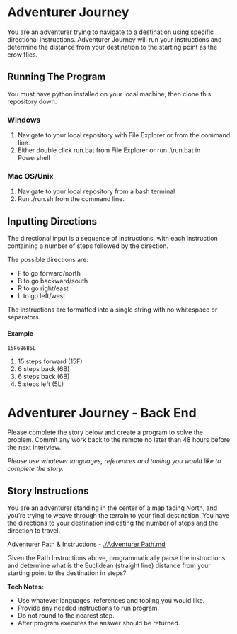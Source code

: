 # Adventurer Journey
You are an adventurer trying to navigate to a destination using specific directional instructions. Adventurer Journey will run your instructions and determine the distance from your destination to the starting point as the crow flies. 

## Running The Program
You must have python installed on your local machine, then clone this repository down. 

### Windows
1. Navigate to your local repository with File Explorer or from the command line.
2. Either double click run.bat from File Explorer or run .\run.bat in Powershell

### Mac OS/Unix
1. Navigate to your local repository from a bash terminal
2. Run ./run.sh from the command line.

## Inputting Directions
The directional input is a sequence of instructions, with each instruction containing a number of steps followed by the direction.

The possible directions are:
- F to go forward/north
- B to go backward/south
- R to go right/east
- L to go left/west

The instructions are formatted into a single string with no whitespace or separators.

#### Example
`15F6B6B5L`

1. 15 steps forward (15F)
2. 6 steps back (6B)
3. 6 steps back (6B)
4. 5 steps left (5L)

# Adventurer Journey - Back End
Please complete the story below and create a program to solve the problem. Commit any work back to the remote no later than 48 hours before the next interview.

*Please use whatever languages, references and tooling you would like to complete the story.*

## Story Instructions
You are an adventurer standing in the center of a map facing North, and you’re trying to weave through the terrain to your final destination. You have the directions to your destination indicating the number of steps and the direction to travel.

Adventurer Path & Instructions - [./Adventurer Path.md](./Adventurer%20Path.md)

Given the Path Instructions above, programmatically parse the instructions and determine what is the Euclidean (straight line) distance from your starting point to the destination in steps?

**Tech Notes:**
- Use whatever languages, references and tooling you would like.
- Provide any needed instructions to run program.
- Do not round to the nearest step.
- After program executes the answer should be returned.